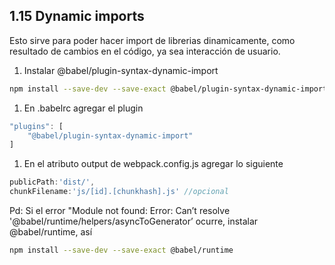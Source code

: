 ## 1.15 Dynamic imports

Esto sirve para poder hacer import de librerias dinamicamente, como
resultado de cambios en el código, ya sea interacción de usuario.

1.  Instalar @babel/plugin-syntax-dynamic-import

``` bash
npm install --save-dev --save-exact @babel/plugin-syntax-dynamic-import
```

1.  En .babelrc agregar el plugin

``` javascript
"plugins": [
    "@babel/plugin-syntax-dynamic-import"
]
```

1.  En el atributo output de webpack.config.js agregar lo siguiente

``` javascript
publicPath:'dist/',
chunkFilename:'js/[id].[chunkhash].js' //opcional
```

Pd: Si el error "Module not found: Error: Can’t resolve
'@babel/runtime/helpers/asyncToGenerator’ ocurre, instalar
@babel/runtime, así

``` bash
npm install --save-dev --save-exact @babel/runtime
```
